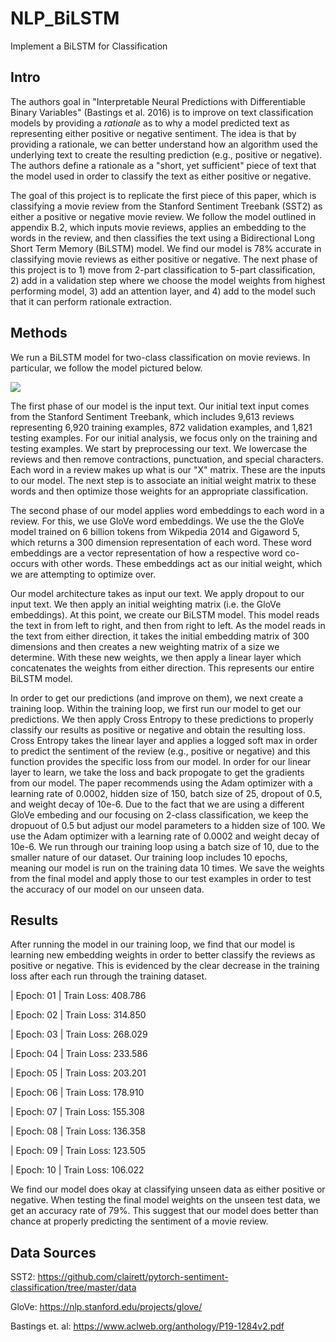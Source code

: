 # NLP_BiLSTM
Implement a BiLSTM for Classification 

## Intro
The authors goal in "Interpretable Neural Predictions with Differentiable Binary Variables" (Bastings et al. 2016) is to improve on text classification models by providing a _rationale_ as to why a model predicted text as representing either positive or negative sentiment. The idea is that by providing a rationale, we can better understand how an algorithm used the underlying text to create the resulting prediction (e.g., positive or negative). The authors define a rationale as a "short, yet sufficient" piece of text that the model used in order to classify the text as either positive or negative.

The goal of this project is to replicate the first piece of this paper, which is classifying a movie review from the Stanford Sentiment Treebank (SST2) as either a positive or negative movie review. We follow the model outlined in appendix B.2, which inputs movie reviews, applies an embedding to the words in the review, and then classifies the text using a Bidirectional Long Short Term Memory (BiLSTM) model. We find our model is 78% accurate in classifying movie reviews as either positive or negative.  The next phase of this project is to 1) move from 2-part classification to 5-part classification, 2) add in a validation step where we choose the model weights from highest performing model, 3) add an attention layer, and 4) add to the model such that it can perform rationale extraction.

## Methods
We run a BiLSTM model for two-class classification on movie reviews. In particular, we follow the model pictured below. 

<img src="{{ site.url }}{{ site.baseurl }}/assets/bilstm.png">

The first phase of our model is the input text. Our initial text input comes from the Stanford Sentiment Treebank, which includes 9,613 reviews representing 6,920 training examples, 872 validation examples, and 1,821 testing examples. For our initial analysis, we focus only on the training and testing examples. We start by preprocessing our text. We lowercase the reviews and then remove contractions, punctuation, and special characters. Each word in a review makes up what is our "X" matrix. These are the inputs to our model. The next step is to associate an initial weight matrix to these words and then optimize those weights for an appropriate classification.

The second phase of our model applies word embeddings to each word in a review. For this, we use GloVe word embeddings. We use the the GloVe model trained on 6 billion tokens from Wikpedia 2014 and Gigaword 5, which returns a 300 dimension representation of each word. These word embeddings are a vector representation of how a respective word co-occurs with other words. These embeddings act as our initial weight, which we are attempting to optimize over. 

Our model architecture takes as input our text. We apply dropout to our input text. We then apply an initial weighting matrix (i.e. the GloVe embeddings). At this point, we create our BiLSTM model. This model reads the text in from left to right, and then from right to left. As the model reads in the text from either direction, it takes the initial embedding matrix of 300 dimensions and then creates a new weighting matrix of a size we determine. With these new weights, we then apply a linear layer which concatenates the weights from either direction. This represents our entire BiLSTM model.

In order to get our predictions (and improve on them), we next create a training loop. Within the training loop, we first run our model to get our predictions. We then apply Cross Entropy to these predictions to properly classify our results as positive or negative and obtain the resulting loss. Cross Entropy takes the linear layer and applies a logged soft max in order to predict the sentiment of the review (e.g., positive or negative) and this function provides the specific loss from our model. In order for our linear layer to learn, we take the loss and back propogate to get the gradients from our model. The paper recommends using the Adam optimizer with a learning rate of 0.0002, hidden size of 150, batch size of 25, dropout of 0.5, and weight decay of 10e-6. Due to the fact that we are using a different GloVe embeding and our focusing on 2-class classification, we keep the dropuout of 0.5 but adjust our model parameters to a hidden size of 100. We use the Adam optimizer with a learning rate of 0.0002 and weight decay of 10e-6. We run through our training loop using a batch size of 10, due to the smaller nature of our dataset. Our training loop includes 10 epochs, meaning our model is run on the training data 10 times. We save the weights from the final model and apply those to our test examples in order to test the accuracy of our model on our unseen data.   

## Results 

After running the model in our training loop, we find that our model is learning new embedding weights in order to better classify the reviews as positive or negative. This is evidenced by the clear decrease in the training loss after each run through the training dataset. 

| Epoch: 01 | Train Loss: 408.786

| Epoch: 02 | Train Loss: 314.850

| Epoch: 03 | Train Loss: 268.029

| Epoch: 04 | Train Loss: 233.586

| Epoch: 05 | Train Loss: 203.201

| Epoch: 06 | Train Loss: 178.910

| Epoch: 07 | Train Loss: 155.308

| Epoch: 08 | Train Loss: 136.358

| Epoch: 09 | Train Loss: 123.505

| Epoch: 10 | Train Loss: 106.022

We find our model does okay at classifying unseen data as either positive or negative. When testing the final model weights on the unseen test data, we get an accuracy rate of 79%. This suggest that our model does better than chance at properly predicting the sentiment of a movie review. 


## Data Sources
SST2: https://github.com/clairett/pytorch-sentiment-classification/tree/master/data

GloVe: https://nlp.stanford.edu/projects/glove/

Bastings et. al: https://www.aclweb.org/anthology/P19-1284v2.pdf
